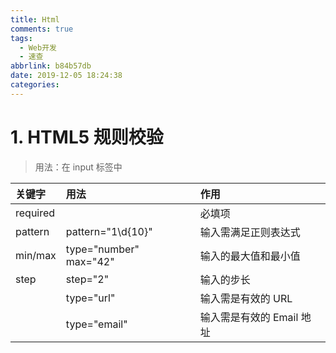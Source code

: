 ```yaml
---
title: Html
comments: true
tags:
  - Web开发
  - 速查
abbrlink: b84b57db
date: 2019-12-05 18:24:38
categories:
---
```


# 1. HTML5 规则校验

> 用法：在 input 标签中

| 关键字   | 用法                   | 作用                      |
| :------- | :--------------------- | :------------------------ |
| required |                        | 必填项                    |
| pattern  | pattern="1\d{10}"      | 输入需满足正则表达式      |
| min/max  | type="number" max="42" | 输入的最大值和最小值      |
| step     | step="2"               | 输入的步长                |
|          | type="url"             | 输入需是有效的 URL        |
|          | type="email"           | 输入需是有效的 Email 地址 |

